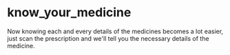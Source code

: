 # know_your_medicine
Now knowing each and every details of the medicines becomes a lot easier, just scan the prescription and we'll tell you the necessary details of the medicine.
